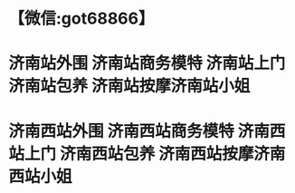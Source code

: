 # 【微信:got68866】
# 济南站外围 济南站商务模特 济南站上门 济南站包养 济南站按摩济南站小姐 
# 济南西站外围 济南西站商务模特 济南西站上门 济南西站包养 济南西站按摩济南西站小姐
